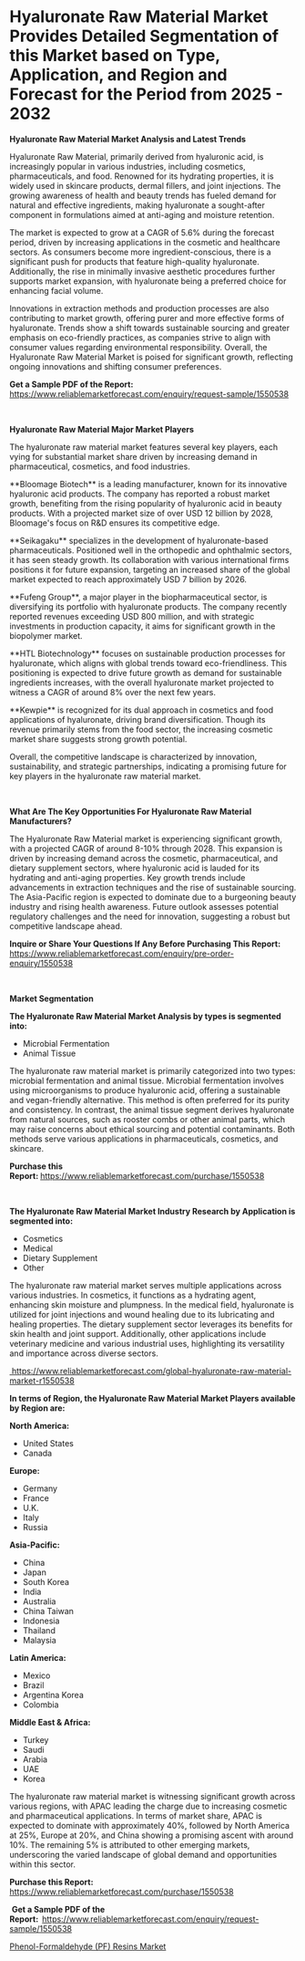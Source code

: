 <p><h1>Hyaluronate Raw Material Market Provides Detailed Segmentation of this Market based on Type, Application, and Region and Forecast for the Period from 2025 - 2032</h1></p><p><strong>Hyaluronate Raw Material Market Analysis and Latest Trends</strong></p>
<p><p>Hyaluronate Raw Material, primarily derived from hyaluronic acid, is increasingly popular in various industries, including cosmetics, pharmaceuticals, and food. Renowned for its hydrating properties, it is widely used in skincare products, dermal fillers, and joint injections. The growing awareness of health and beauty trends has fueled demand for natural and effective ingredients, making hyaluronate a sought-after component in formulations aimed at anti-aging and moisture retention.</p><p>The market is expected to grow at a CAGR of 5.6% during the forecast period, driven by increasing applications in the cosmetic and healthcare sectors. As consumers become more ingredient-conscious, there is a significant push for products that feature high-quality hyaluronate. Additionally, the rise in minimally invasive aesthetic procedures further supports market expansion, with hyaluronate being a preferred choice for enhancing facial volume.</p><p>Innovations in extraction methods and production processes are also contributing to market growth, offering purer and more effective forms of hyaluronate. Trends show a shift towards sustainable sourcing and greater emphasis on eco-friendly practices, as companies strive to align with consumer values regarding environmental responsibility. Overall, the Hyaluronate Raw Material Market is poised for significant growth, reflecting ongoing innovations and shifting consumer preferences.</p></p>
<p><strong>Get a Sample PDF of the Report:&nbsp;</strong> <a href="https://www.reliablemarketforecast.com/enquiry/request-sample/1550538?utm_campaign=2200&utm_medium=2&utm_source=Github&utm_content=ia&utm_term=01022025&utm_id=hyaluronate-raw-material">https://www.reliablemarketforecast.com/enquiry/request-sample/1550538</a></p>
<p>&nbsp;</p>
<p><strong>Hyaluronate Raw Material Major Market Players</strong></p>
<p><p>The hyaluronate raw material market features several key players, each vying for substantial market share driven by increasing demand in pharmaceutical, cosmetics, and food industries. </p><p>**Bloomage Biotech** is a leading manufacturer, known for its innovative hyaluronic acid products. The company has reported a robust market growth, benefiting from the rising popularity of hyaluronic acid in beauty products. With a projected market size of over USD 12 billion by 2028, Bloomage's focus on R&D ensures its competitive edge.</p><p>**Seikagaku** specializes in the development of hyaluronate-based pharmaceuticals. Positioned well in the orthopedic and ophthalmic sectors, it has seen steady growth. Its collaboration with various international firms positions it for future expansion, targeting an increased share of the global market expected to reach approximately USD 7 billion by 2026.</p><p>**Fufeng Group**, a major player in the biopharmaceutical sector, is diversifying its portfolio with hyaluronate products. The company recently reported revenues exceeding USD 800 million, and with strategic investments in production capacity, it aims for significant growth in the biopolymer market.</p><p>**HTL Biotechnology** focuses on sustainable production processes for hyaluronate, which aligns with global trends toward eco-friendliness. This positioning is expected to drive future growth as demand for sustainable ingredients increases, with the overall hyaluronate market projected to witness a CAGR of around 8% over the next few years.</p><p>**Kewpie** is recognized for its dual approach in cosmetics and food applications of hyaluronate, driving brand diversification. Though its revenue primarily stems from the food sector, the increasing cosmetic market share suggests strong growth potential.</p><p>Overall, the competitive landscape is characterized by innovation, sustainability, and strategic partnerships, indicating a promising future for key players in the hyaluronate raw material market.</p></p>
<p>&nbsp;</p>
<p><strong>What Are The Key Opportunities For Hyaluronate Raw Material Manufacturers?</strong></p>
<p><p>The Hyaluronate Raw Material market is experiencing significant growth, with a projected CAGR of around 8-10% through 2028. This expansion is driven by increasing demand across the cosmetic, pharmaceutical, and dietary supplement sectors, where hyaluronic acid is lauded for its hydrating and anti-aging properties. Key growth trends include advancements in extraction techniques and the rise of sustainable sourcing. The Asia-Pacific region is expected to dominate due to a burgeoning beauty industry and rising health awareness. Future outlook assesses potential regulatory challenges and the need for innovation, suggesting a robust but competitive landscape ahead.</p></p>
<p><strong>Inquire or Share Your Questions If Any Before Purchasing This Report:</strong> <a href="https://www.reliablemarketforecast.com/enquiry/pre-order-enquiry/1550538?utm_campaign=2200&utm_medium=2&utm_source=Github&utm_content=ia&utm_term=01022025&utm_id=hyaluronate-raw-material">https://www.reliablemarketforecast.com/enquiry/pre-order-enquiry/1550538</a></p>
<p>&nbsp;</p>
<p><strong>Market Segmentation</strong></p>
<p><strong>The Hyaluronate Raw Material Market Analysis by types is segmented into:</strong></p>
<p><ul><li>Microbial Fermentation</li><li>Animal Tissue</li></ul></p>
<p><p>The hyaluronate raw material market is primarily categorized into two types: microbial fermentation and animal tissue. Microbial fermentation involves using microorganisms to produce hyaluronic acid, offering a sustainable and vegan-friendly alternative. This method is often preferred for its purity and consistency. In contrast, the animal tissue segment derives hyaluronate from natural sources, such as rooster combs or other animal parts, which may raise concerns about ethical sourcing and potential contaminants. Both methods serve various applications in pharmaceuticals, cosmetics, and skincare.</p></p>
<p><strong>Purchase this Report:&nbsp;</strong><a href="https://www.reliablemarketforecast.com/purchase/1550538?utm_campaign=2200&utm_medium=2&utm_source=Github&utm_content=ia&utm_term=01022025&utm_id=hyaluronate-raw-material">https://www.reliablemarketforecast.com/purchase/1550538</a></p>
<p>&nbsp;</p>
<p><strong>The Hyaluronate Raw Material Market Industry Research by Application is segmented into:</strong></p>
<p><ul><li>Cosmetics</li><li>Medical</li><li>Dietary Supplement</li><li>Other</li></ul></p>
<p><p>The hyaluronate raw material market serves multiple applications across various industries. In cosmetics, it functions as a hydrating agent, enhancing skin moisture and plumpness. In the medical field, hyaluronate is utilized for joint injections and wound healing due to its lubricating and healing properties. The dietary supplement sector leverages its benefits for skin health and joint support. Additionally, other applications include veterinary medicine and various industrial uses, highlighting its versatility and importance across diverse sectors.</p></p>
<p><a href="https://www.reliablemarketforecast.com/global-hyaluronate-raw-material-market-r1550538?utm_campaign=2200&utm_medium=2&utm_source=Github&utm_content=ia&utm_term=01022025&utm_id=hyaluronate-raw-material">&nbsp;https://www.reliablemarketforecast.com/global-hyaluronate-raw-material-market-r1550538</a></p>
<p><strong>In terms of Region, the Hyaluronate Raw Material Market Players available by Region are:</strong></p>
<p>
    <p> <strong> North America: </strong>
        <ul>
            <li>United States</li>
            <li>Canada</li>
        </ul>
        </p> 
    <p> <strong> Europe: </strong>
        <ul>
            <li>Germany</li>
            <li>France</li>
            <li>U.K.</li>
            <li>Italy</li>
            <li>Russia</li>
        </ul>
        </p> 
    <p> <strong> Asia-Pacific: </strong>
        <ul>
            <li>China</li>
            <li>Japan</li>
            <li>South Korea</li>
            <li>India</li>
            <li>Australia</li>
            <li>China Taiwan</li>
            <li>Indonesia</li>
            <li>Thailand</li>
            <li>Malaysia</li>
        </ul>
        </p> 
    <p> <strong> Latin America: </strong>
        <ul>
            <li>Mexico</li>
            <li>Brazil</li>
            <li>Argentina Korea</li>
            <li>Colombia</li>
        </ul>
        </p> 
    <p> <strong> Middle East & Africa: </strong>
        <ul>
            <li>Turkey</li>
            <li>Saudi</li>
            <li>Arabia</li>
            <li>UAE</li>
            <li>Korea</li>
        </ul>
    </p>
    </p>
<p><p>The hyaluronate raw material market is witnessing significant growth across various regions, with APAC leading the charge due to increasing cosmetic and pharmaceutical applications. In terms of market share, APAC is expected to dominate with approximately 40%, followed by North America at 25%, Europe at 20%, and China showing a promising ascent with around 10%. The remaining 5% is attributed to other emerging markets, underscoring the varied landscape of global demand and opportunities within this sector.</p></p>
<p><strong>Purchase this Report: </strong><a href="https://www.reliablemarketforecast.com/purchase/1550538?utm_campaign=2200&utm_medium=2&utm_source=Github&utm_content=ia&utm_term=01022025&utm_id=hyaluronate-raw-material">https://www.reliablemarketforecast.com/purchase/1550538</a></p>
<p>&nbsp;<strong>Get a Sample PDF of the Report:&nbsp;&nbsp;</strong><a href="https://www.reliablemarketforecast.com/enquiry/request-sample/1550538?utm_campaign=2200&utm_medium=2&utm_source=Github&utm_content=ia&utm_term=01022025&utm_id=hyaluronate-raw-material">https://www.reliablemarketforecast.com/enquiry/request-sample/1550538</a></p>
<p><strong></strong></p>
<p><p><a href="https://github.com/shondapmbau/Market-Research-Report-List-1/blob/main/phenol-formaldehyde-pf-resins-market.md?utm_campaign=2200&utm_medium=2&utm_source=Github&utm_content=ia&utm_term=01022025&utm_id=hyaluronate-raw-material">Phenol-Formaldehyde (PF) Resins Market</a></p></p>